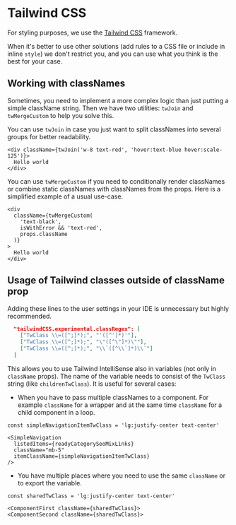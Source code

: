 # Tailwind CSS

For styling purposes, we use the [Tailwind CSS](https://tailwindcss.com/) framework.

When it's better to use other solutions (add rules to a CSS file or include in inline `style`) we don't restrict you, and you can use what you think is the best for your case.

## Working with classNames

Sometimes, you need to implement a more complex logic than just putting a simple className string. Then we have two utilities: `twJoin` and `twMergeCustom` to help you solve this.

You can use `twJoin` in case you just want to split classNames into several groups for better readability.

```tsx
<div className={twJoin('w-8 text-red', 'hover:text-blue hover:scale-125')}>
  Hello world
</div>
```

You can use `twMergeCustom` if you need to conditionally render classNames or combine static classNames with classNames from the props. Here is a simplified example of a usual use-case.

```tsx
<div
  className={twMergeCustom(
    'text-black',
    isWithError && 'text-red',
    props.className
  )}
>
  Hello world
</div>
```

## Usage of Tailwind classes outside of className prop

Adding these lines to the user settings in your IDE is unnecessary but highly recommended.

```json
  "tailwindCSS.experimental.classRegex": [
    ["TwClass \\=([^;]*);", "'([^']*)'"],
    ["TwClass \\=([^;]*);", "\"([^\"]*)\""],
    ["TwClass \\=([^;]*);", "\\`([^\\`]*)\\`"]
  ]
```

This allows you to use Tailwind IntelliSense also in variables (not only in `className` props). The name of the variable needs to consist of the `TwClass` string (like `childrenTwClass`). It is useful for several cases:

- When you have to pass multiple classNames to a component. For example `className` for a wrapper and at the same time `className` for a child component in a loop.

```tsx
const simpleNavigationItemTwClass = 'lg:justify-center text-center'

<SimpleNavigation
  listedItems={readyCategorySeoMixLinks}
  className="mb-5"
  itemClassName={simpleNavigationItemTwClass}
/>
```

- You have multiple places where you need to use the same `className` or to export the variable.

```tsx
const sharedTwClass = 'lg:justify-center text-center'

<ComponentFirst className={sharedTwClass}>
<ComponentSecond className={sharedTwClass}>
```
